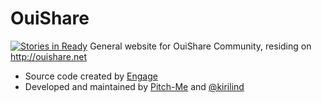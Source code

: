 OuiShare
========
[![Stories in Ready](https://badge.waffle.io/ouishare/ouishare.png?label=ready&title=Ready)](http://waffle.io/ouishare/ouishare)
General website for OuiShare Community, residing on http://ouishare.net

 - Source code created by [Engage](http://www.engage.is)
 - Developed and maintained by [Pitch-Me](http://www.pitch-me.fr/) and [@kirilind](https://github.com/kirilind)
